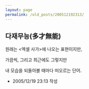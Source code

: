 ```yaml
---
layout: page
permalink: /old_posts/200512192313/
---
```


## 다재무능(多才無能)

원래는 <엑셀 사가>에 나오는 표현이지만,

가끔씩, 그리고 최근에도 그렇지만

내 모습을 되돌아볼 때마다 떠오르는 단어.





- 2005/12/19 23:13 작성